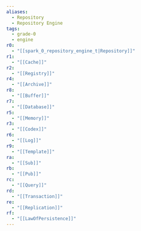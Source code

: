 ```yaml
---
aliases:
  - Repository
  - Repository Engine
tags:
  - grade-0
  - engine
r0:
  - "[[spark_0_repository_engine_t|Repository]]"
r1:
  - "[[Cache]]"
r2:
  - "[[Registry]]"
r4:
  - "[[Archive]]"
r8:
  - "[[Buffer]]"
r7:
  - "[[Database]]"
r5:
  - "[[Memory]]"
r3:
  - "[[Codex]]"
r6:
  - "[[Log]]"
r9:
  - "[[Template]]"
ra:
  - "[[Sub]]"
rb:
  - "[[Pub]]"
rc:
  - "[[Query]]"
rd:
  - "[[Transaction]]"
re:
  - "[[Replication]]"
rf:
  - "[[LawOfPersistence]]"
---
```

